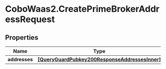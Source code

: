 # CoboWaas2.CreatePrimeBrokerAddressRequest

## Properties

Name | Type | Description | Notes
------------ | ------------- | ------------- | -------------
**addresses** | [**[QueryGuardPubkey200ResponseAddressesInner]**](QueryGuardPubkey200ResponseAddressesInner.md) |  | [optional] 


